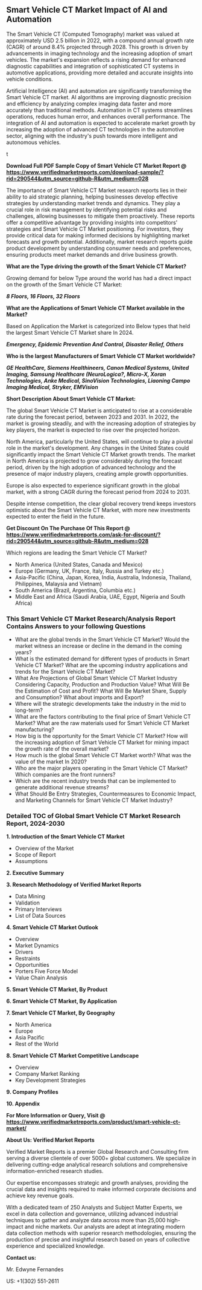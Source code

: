 <h2>Smart Vehicle CT Market Impact of AI and Automation</h2><p>The Smart Vehicle CT (Computed Tomography) market was valued at approximately USD 2.5 billion in 2022, with a compound annual growth rate (CAGR) of around 8.4% projected through 2028. This growth is driven by advancements in imaging technology and the increasing adoption of smart vehicles. The market's expansion reflects a rising demand for enhanced diagnostic capabilities and integration of sophisticated CT systems in automotive applications, providing more detailed and accurate insights into vehicle conditions.</p><p>Artificial Intelligence (AI) and automation are significantly transforming the Smart Vehicle CT market. AI algorithms are improving diagnostic precision and efficiency by analyzing complex imaging data faster and more accurately than traditional methods. Automation in CT systems streamlines operations, reduces human error, and enhances overall performance. The integration of AI and automation is expected to accelerate market growth by increasing the adoption of advanced CT technologies in the automotive sector, aligning with the industry's push towards more intelligent and autonomous vehicles.</p>t</p><p id="" class=""><strong>Download Full PDF Sample Copy of Smart Vehicle CT Market Report @ <a href="https://www.verifiedmarketreports.com/download-sample/?rid=290544&utm_source=github-R&utm_medium=028" target="_blank">https://www.verifiedmarketreports.com/download-sample/?rid=290544&utm_source=github-R&utm_medium=028</a></strong></p><p>The importance of&nbsp;Smart Vehicle CT Market research reports lies in their ability to aid strategic planning, helping businesses develop effective strategies by understanding market trends and dynamics. They play a crucial role in risk management by identifying potential risks and challenges, allowing businesses to mitigate them proactively. These reports offer a competitive advantage by providing insights into competitors' strategies and Smart Vehicle CT Market positioning. For investors, they provide critical data for making informed decisions by highlighting market forecasts and growth potential. Additionally, market research reports guide product development by understanding consumer needs and preferences, ensuring products meet market demands and drive business growth.</p><p><strong>What are the&nbsp;Type driving the growth of the Smart Vehicle CT Market?</strong></p><p id="" class="">Growing demand for below Type around the world has had a direct impact on the growth of the Smart Vehicle CT Market:</p><em><strong>8 Floors, 16 Floors, 32 Floors</strong></em></p><strong>What are the&nbsp;Applications&nbsp;of Smart Vehicle CT Market available in the Market?</strong></p><p id="" class="">Based on Application the Market is categorized into Below types that held the largest Smart Vehicle CT Market share In 2024.</p><em><strong>Emergency, Epidemic Prevention And Control, Disaster Relief, Others</strong></em></p><strong>Who is the largest Manufacturers of Smart Vehicle CT Market worldwide?</strong></p><p><em><strong>GE HealthCare, Siemens Healthineers, Canon Medical Systems, United Imaging, Samsung Healthcare (NeuroLogica?, Micro-X, Xoran Technologies, Anke Medical, SinoVision Technologies, Liaoning Campo Imaging Medical, Stryker, EMVision</strong></em></p><p id="" class=""><strong>Short Description About Smart Vehicle CT Market:</strong></p><p>The global Smart Vehicle CT Market is anticipated to rise at a considerable rate during the forecast period, between 2023 and 2031. In 2022, the market is growing steadily, and with the increasing adoption of strategies by key players, the market is expected to rise over the projected horizon.</p><p>North America, particularly the United States, will continue to play a pivotal role in the market's development. Any changes in the United States could significantly impact the Smart Vehicle CT Market growth trends. The market in North America is projected to grow considerably during the forecast period, driven by the high adoption of advanced technology and the presence of major industry players, creating ample growth opportunities.</p><p>Europe is also expected to experience significant growth in the global market, with a strong CAGR during the forecast period from 2024 to 2031.</p><p>Despite intense competition, the clear global recovery trend keeps investors optimistic about the Smart Vehicle CT Market, with more new investments expected to enter the field in the future.</p><p id="" class=""><strong>Get Discount On The Purchase Of This Report @ <a href="https://www.verifiedmarketreports.com/ask-for-discount/?rid=290544&utm_source=github-R&utm_medium=028" target="_blank">https://www.verifiedmarketreports.com/ask-for-discount/?rid=290544&utm_source=github-R&utm_medium=028</a></strong></p>Which regions are leading the Smart Vehicle CT Market?</p><ul><li>North America (United States, Canada and Mexico)</li><li>Europe (Germany, UK, France, Italy, Russia and Turkey etc.)</li><li>Asia-Pacific (China, Japan, Korea, India, Australia, Indonesia, Thailand, Philippines, Malaysia and Vietnam)</li><li>South America (Brazil, Argentina, Columbia etc.)</li><li>Middle East and Africa (Saudi Arabia, UAE, Egypt, Nigeria and South Africa)</li></ul><h3 id="" class="">This Smart Vehicle CT Market Research/Analysis Report Contains Answers to your following Questions</h3><ul><li>What are the global trends in the Smart Vehicle CT Market? Would the market witness an increase or decline in the demand in the coming years?</li><li>What is the estimated demand for different types of products in Smart Vehicle CT Market? What are the upcoming industry applications and trends for the Smart Vehicle CT Market?</li><li>What Are Projections of Global Smart Vehicle CT Market Industry Considering Capacity, Production and Production Value? What Will Be the Estimation of Cost and Profit? What Will Be Market Share, Supply and Consumption? What about imports and Export?</li><li>Where will the strategic developments take the industry in the mid to long-term?</li><li>What are the factors contributing to the final price of Smart Vehicle CT Market? What are the raw materials used for Smart Vehicle CT Market manufacturing?</li><li>How big is the opportunity for the Smart Vehicle CT Market? How will the increasing adoption of Smart Vehicle CT Market for mining impact the growth rate of the overall market?</li><li>How much is the global Smart Vehicle CT Market worth? What was the value of the market In 2020?</li><li>Who are the major players operating in the Smart Vehicle CT Market? Which companies are the front runners?</li><li>Which are the recent industry trends that can be implemented to generate additional revenue streams?</li><li>What Should Be Entry Strategies, Countermeasures to Economic Impact, and Marketing Channels for Smart Vehicle CT Market Industry?</li></ul><h3 id="" class="">Detailed TOC of Global Smart Vehicle CT Market Research Report, 2024-2030</h3><p id="" class=""><strong>1. Introduction of the Smart Vehicle CT Market</strong></p><ul><li>Overview of the Market</li><li>Scope of Report</li><li>Assumptions</li></ul><p id="" class=""><strong>2. Executive Summary</strong></p><p id="" class=""><strong>3. Research Methodology of Verified Market Reports</strong></p><ul><li>Data Mining</li><li>Validation</li><li>Primary Interviews</li><li>List of Data Sources</li></ul><p id="" class=""><strong>4. Smart Vehicle CT Market Outlook</strong></p><ul><li>Overview</li><li>Market Dynamics</li><li>Drivers</li><li>Restraints</li><li>Opportunities</li><li>Porters Five Force Model</li><li>Value Chain Analysis</li></ul><p id="" class=""><strong>5. Smart Vehicle CT Market, By Product</strong></p><p id="" class=""><strong>6. Smart Vehicle CT Market, By Application</strong></p><p id="" class=""><strong>7. Smart Vehicle CT Market, By Geography</strong></p><ul><li>North America</li><li>Europe</li><li>Asia Pacific</li><li>Rest of the World</li></ul><p id="" class=""><strong>8. Smart Vehicle CT Market Competitive Landscape</strong></p><ul><li>Overview</li><li>Company Market Ranking</li><li>Key Development Strategies</li></ul><p id="" class=""><strong>9. Company Profiles</strong></p><p id="" class=""><strong>10. Appendix</strong></p><p id="" class=""><strong>For More Information or Query, Visit @ <a href="https://www.verifiedmarketreports.com/product/smart-vehicle-ct-market/" target="_blank">https://www.verifiedmarketreports.com/product/smart-vehicle-ct-market/</a></strong></p><p id="" class=""><strong>About Us: Verified Market Reports</strong></p><p id="" class="">Verified Market Reports is a premier Global Research and Consulting firm serving a diverse clientele of over 5000+ global customers. We specialize in delivering cutting-edge analytical research solutions and comprehensive information-enriched research studies.</p><p id="" class="">Our expertise encompasses strategic and growth analyses, providing the crucial data and insights required to make informed corporate decisions and achieve key revenue goals.</p><p id="" class="">With a dedicated team of 250 Analysts and Subject Matter Experts, we excel in data collection and governance, utilizing advanced industrial techniques to gather and analyze data across more than 25,000 high-impact and niche markets. Our analysts are adept at integrating modern data collection methods with superior research methodologies, ensuring the production of precise and insightful research based on years of collective experience and specialized knowledge.</p><p id="" class=""><strong>Contact us:</strong></p><p id="" class="">Mr. Edwyne Fernandes</p><p id="" class="">US: +1(302) 551-2611</p>